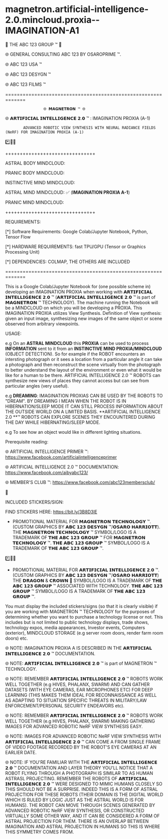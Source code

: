 # magnetron.artificial-intelligence-2.0.mincloud.proxia--IMAGINATION-A1

 
🤖 THE ABC 123 GROUP ™ 🤖

🌐 GENERAL CONSULTING ABC 123 BY OSAROPRIME ™.

🌐 ABC 123 USA ™

🌐 ABC 123 DESYGN ™

🌐 ABC 123 FILMS ™

=============================================================

                     🌐 𝗠𝗔𝗚𝗡𝗘𝗧𝗥𝗢𝗡 ™ 🌐
                     
🌐 𝗔𝗥𝗧𝗜𝗙𝗜𝗖𝗜𝗔𝗟 𝗜𝗡𝗧𝗘𝗟𝗟𝗜𝗚𝗘𝗡𝗖𝗘 𝟮.𝟬 ™ : IMAGINATION PROXIA (A-1)

            ADVANCED ROBOTIC VIEW SYNTHESIS WITH NEURAL RADIANCE FIELDS (NeRF) FOR IMAGINATION PROXIA (A-1)


*️⃣📶🤖

+++++++++++++++++++++++++++++++

ASTRAL BODY MINDCLOUD:

PRANIC BODY MINDCLOUD:

INSTINCTIVE MIND MINDCLOUD:

ASTRAL MIND MINDCLOUD: ✅ (**IMAGINATION PROXIA A-1**)

PRANIC MIND MINDCLOUD: 


++++++++++++++++++++++++++++=++


REQUIREMENTS: 

[*] Software Requirements: Google Colab/Jupyter Notebook, Python, Tensor Flow

[*] HARDWARE REQUIREMENTS: fast TPU/GPU (Tensor or Graphics Processing Unit)

[*] DEPENDENCIES: COLMAP, THE OTHERS ARE INCLUDED

=============================================================

This is a Google Colab/Jupyter Notebook for (one possible scheme in) developing an IMAGINATION PROXIA when working with 𝗔𝗥𝗧𝗜𝗙𝗜𝗖𝗜𝗔𝗟 𝗜𝗡𝗧𝗘𝗟𝗟𝗜𝗚𝗘𝗡𝗖𝗘 𝟮.𝟬 ™ (𝗔𝗥𝗧𝗜𝗙𝗜𝗖𝗜𝗔𝗟 𝗜𝗡𝗧𝗘𝗟𝗟𝗜𝗚𝗘𝗡𝗖𝗘 𝟮.𝟬 ™ is part of 𝗠𝗔𝗚𝗡𝗘𝗧𝗥𝗢𝗡 ™ TECHNOLOGY). The machine running the Notebook will be a MINDCLOUD on which you will be developing a PROXIA. This IMAGINATION PROXIA utilizes View Synthesis. Definition of View synthesis: given an input image, synthesizing new images of the same object or scene observed from arbitrary viewpoints.

USAGE:

e.g On an **ASTRAL MINDCLOUD** this **PROXIA** can be used to process **INFORMATION** sent to it from an **INSTINCTIVE MIND PROXIA/MINDCLOUD** (OBJECT DETECTION). So for example if the ROBOT encounters an intersting photograph or it sees a location from a particular angle it can take a photograph and then reconstruct the scene virtually from the photograph to better understand the layout of the environment or even what it would be like for a human to be there. ARTIFICIAL INTELLIGENCE 2.0 ™ ROBOTS can synthesize new views of places they cannot access but can see from particular angles (very useful). 


e.g **DREAMING**: IMAGINATION PROXIAS CAN BE USED BY THE ROBOTS TO "DREAM". BY DREAMING I MEAN WHEN THE ROBOT IS IN HIBERNATION/SLEEP MODE IT CAN STILL PROCESS INFORMATION ABOUT THE OUTSIDE WORLD ON A LIMITED BASIS. **ARTIFICIAL INTELLIGENCE 2.0 **™ ROBOTS CAN EXPLORE SCENES THEY ENCOUNTERED DURING THE DAY WHILE HIBERNATING/SLEEP MODE.

e.g To see how an object would like in different lighting situations.



Prerequisite reading:

🌐 ARTIFICIAL INTELLIGENCE PRIMER ™: https://www.facebook.com/artificialintelligenceprimer

🌐 ARTIFICIAL INTELLIGENCE 2.0 ™ DOCUMENTATION: https://www.facebook.com/aibyabc123/

🌐 MEMBER'S CLUB ™: https://www.facebook.com/abc123membersclub/ 

👑 

INCLUDED STICKERS/SIGN:

FIND STICKERS HERE: https://bit.ly/3B8D3lE

- PROMOTIONAL MATERIAL FOR 𝗠𝗔𝗚𝗡𝗘𝗧𝗥𝗢𝗡 𝗧𝗘𝗖𝗛𝗡𝗢𝗟𝗢𝗚𝗬 ™. (CUSTOM GRAPHICS BY 𝗔𝗕𝗖 𝟭𝟮𝟯 𝗗𝗘𝗦𝗬𝗚𝗡 ™/𝗢𝗦𝗔𝗥𝗢 𝗛𝗔𝗥𝗥𝗜𝗢𝗧𝗧). THE 𝗠𝗔𝗚𝗡𝗘𝗧𝗥𝗢𝗡 𝗧𝗘𝗖𝗛𝗡𝗢𝗟𝗢𝗚𝗬 ™  SYMBOL/LOGO IS A TRADEMARK OF 𝗧𝗛𝗘 𝗔𝗕𝗖 𝟭𝟮𝟯 𝗚𝗥𝗢𝗨𝗣 ™ FOR 𝗠𝗔𝗚𝗡𝗘𝗧𝗥𝗢𝗡 𝗧𝗘𝗖𝗛𝗡𝗢𝗟𝗢𝗚𝗬 ™. 𝗧𝗛𝗘 𝗔𝗕𝗖 𝟭𝟮𝟯 𝗚𝗥𝗢𝗨𝗣 ™ SYMBOL/LOGO IS A TRADEMARK OF 𝗧𝗛𝗘 𝗔𝗕𝗖 𝟭𝟮𝟯 𝗚𝗥𝗢𝗨𝗣 ™.

*️⃣📶🤖

- PROMOTIONAL MATERIAL FOR 𝗔𝗥𝗧𝗜𝗙𝗜𝗖𝗜𝗔𝗟 𝗜𝗡𝗧𝗘𝗟𝗟𝗜𝗚𝗘𝗡𝗖𝗘 𝟮.𝟬 ™. (CUSTOM GRAPHICS BY 𝗔𝗕𝗖 𝟭𝟮𝟯 𝗗𝗘𝗦𝗬𝗚𝗡 ™/𝗢𝗦𝗔𝗥𝗢 𝗛𝗔𝗥𝗥𝗜𝗢𝗧𝗧) THE 𝗗𝗥𝗔𝗚𝗢𝗡 & 𝗖𝗥𝗢𝗪𝗡 👑 SYMBOL/LOGO IS A TRADEMARK OF 𝗧𝗛𝗘 𝗔𝗕𝗖 𝟭𝟮𝟯 𝗚𝗥𝗢𝗨𝗣 ™ ASSOCIATED WITH TECHNOLOGY. 𝗧𝗛𝗘 𝗔𝗕𝗖 𝟭𝟮𝟯 𝗚𝗥𝗢𝗨𝗣 ™ SYMBOL/LOGO IS A TRADEMARK OF 𝗧𝗛𝗘 𝗔𝗕𝗖 𝟭𝟮𝟯 𝗚𝗥𝗢𝗨𝗣 ™.

You must display the included stickers/signs (so that it is clearly visible) if you are working with MAGNETRON ™ TECHNOLOGY for the purposes of determining whether you want to purchase a technology license or not. This includes but is not limited to public technology displays, trade shows, technology expos, media appearances, Investor events, Computers (exterior), MINDCLOUD STORAGE (e.g server room doors, render farm room doors) etc.

🌐 NOTE: IMAGINATION PROXIA A IS DESCRIBED IN THE 𝗔𝗥𝗧𝗜𝗙𝗜𝗖𝗜𝗔𝗟 𝗜𝗡𝗧𝗘𝗟𝗟𝗜𝗚𝗘𝗡𝗖𝗘 𝟮.𝟬 ™ DOCUMENTATION.

🌐 NOTE: 𝗔𝗥𝗧𝗜𝗙𝗜𝗖𝗜𝗔𝗟 𝗜𝗡𝗧𝗘𝗟𝗟𝗜𝗚𝗘𝗡𝗖𝗘 𝟮.𝟬 ™ is part of MAGNETRON ™ TECHNOLOGY.

🌐 NOTE: REMEMBER 𝗔𝗥𝗧𝗜𝗙𝗜𝗖𝗜𝗔𝗟 𝗜𝗡𝗧𝗘𝗟𝗟𝗜𝗚𝗘𝗡𝗖𝗘 𝟮.𝟬 ™ ROBOTS WORK WELL TOGETHER (e.g HIVES, PHALANX, SWARM) AND CAN GATHER DATASETS (WITH EYE CAMERAS, EAR MICROPHONES ETC) FOR DEEP LEARNING (THIS MAKES THEM IDEAL FOR RECONNAISSANCE AS WELL AS ADAPTING TO SITUATION SPECIFIC THREATS IN MILITARY/LAW ENFORCEMENT/PERSONAL SECURITY ENDEAVORS etc). 

🌐 NOTE: REMEMBER 𝗔𝗥𝗧𝗜𝗙𝗜𝗖𝗜𝗔𝗟 𝗜𝗡𝗧𝗘𝗟𝗟𝗜𝗚𝗘𝗡𝗖𝗘 𝟮.𝟬 ™ ROBOTS WORK WELL TOGETHER (e.g HIVES, PHALANX, SWARM) MAKING GATHERING IMAGES FOR ADVANCED ROBOTIC NeRF VIEW SYNTHESIS EASY. 

🌐 NOTE: IMAGES FOR ADVANCED ROBOTIC NeRF VIEW SYNTHESIS WITH 𝗔𝗥𝗧𝗜𝗙𝗜𝗖𝗜𝗔𝗟 𝗜𝗡𝗧𝗘𝗟𝗟𝗜𝗚𝗘𝗡𝗖𝗘 𝟮.𝟬 ™ CAN COME A FROM SINGLE FRAME OF VIDEO FOOTAGE RECORDED BY THE ROBOT'S EYE CAMERAS AT AN EARLIER DATE.

🌐 NOTE: IF YOU'RE FAMILIAR WITH THE 𝗔𝗥𝗧𝗜𝗙𝗜𝗖𝗜𝗔𝗟 𝗜𝗡𝗧𝗘𝗟𝗟𝗜𝗚𝗘𝗡𝗖𝗘 𝟮.𝟬 ™ DOCUMENTATION AND LAYER THEORY YOU'LL NOTICE THAT A ROBOT FLYING THROUGH A PHOTOGRAPH IS SIMILAR TO AS HUMAN ASTRASL PROJECTING. REMEMBER THE ROBOTS OF 𝗔𝗥𝗧𝗜𝗙𝗜𝗖𝗜𝗔𝗟 𝗜𝗡𝗧𝗘𝗟𝗟𝗜𝗚𝗘𝗡𝗖𝗘 𝟮.𝟬 ™ WERE DESIGNED TO MIMIC HUMANS CLOSELY SO THIS SHOULD NOT BE A SURPRISE. INDEED THIS IS A FORM OF ASTRAL PROJECTION FOR THESE ROBOTS (THEIR DOMAIN IS THE DIGITAL WORLD WHICH IS RULED BY LOGIC JUST AS THE ASTRAL WORLD IS FOR HUMANS). THE ROBOT CAN MOVE THROUGH SCENES GENERATED BY ADVANCED ROBOTIC NeRF VIEW SYNTHESIS, OR CONSTRUCTED VIRTUALLY SOME OTHER WAY, AND IT CAN BE CONSIDERED A FORM OF ASTRAL PROJECTION FOR THEM. THERE IS AN OVERLAP BETWEEN IMAGINATION AND ASTRAL PROJECTION IN HUMANS SO THIS IS WHERE THIS SYMMETRY COMES FROM.
